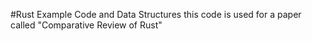 #Rust Example Code and Data Structures
this code is used for a paper called "Comparative Review of Rust"
